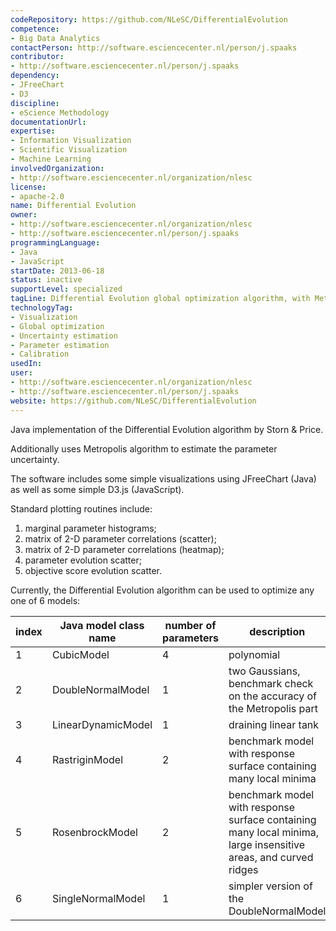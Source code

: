 ```yaml
---
codeRepository: https://github.com/NLeSC/DifferentialEvolution
competence:
- Big Data Analytics
contactPerson: http://software.esciencecenter.nl/person/j.spaaks
contributor:
- http://software.esciencecenter.nl/person/j.spaaks
dependency:
- JFreeChart
- D3
discipline:
- eScience Methodology
documentationUrl:
expertise:
- Information Visualization
- Scientific Visualization
- Machine Learning
involvedOrganization:
- http://software.esciencecenter.nl/organization/nlesc
license:
- apache-2.0
name: Differential Evolution
owner:
- http://software.esciencecenter.nl/organization/nlesc
- http://software.esciencecenter.nl/person/j.spaaks
programmingLanguage:
- Java
- JavaScript
startDate: 2013-06-18
status: inactive
supportLevel: specialized
tagLine: Differential Evolution global optimization algorithm, with Metropolis for uncertainty estimation
technologyTag:
- Visualization
- Global optimization
- Uncertainty estimation
- Parameter estimation
- Calibration
usedIn:
user:
- http://software.esciencecenter.nl/organization/nlesc
- http://software.esciencecenter.nl/person/j.spaaks
website: https://github.com/NLeSC/DifferentialEvolution
---
```

Java implementation of the Differential Evolution algorithm by Storn & Price.

Additionally uses Metropolis algorithm to estimate the parameter uncertainty.

The software includes some simple
visualizations using JFreeChart (Java) as well as some simple D3.js (JavaScript).

Standard plotting routines include:

1. marginal parameter histograms;
2. matrix of 2-D parameter correlations (scatter);
3. matrix of 2-D parameter correlations (heatmap);
4. parameter evolution scatter;
5. objective score evolution scatter.

Currently, the Differential Evolution algorithm can be used to optimize any one of 6 models:



| index | Java model class name | number of parameters | description    |       
| ----- | --------------------- | -------------------- | ---------------|
| 1     | CubicModel            | 4                    | polynomial |
| 2     | DoubleNormalModel     | 1                    | two Gaussians, benchmark check on the accuracy of the Metropolis part |
| 3     | LinearDynamicModel    | 1                    | draining linear tank |
| 4     | RastriginModel        | 2                    | benchmark model with response surface containing many local minima |
| 5     | RosenbrockModel        | 2                    | benchmark model with response surface containing many local minima, large insensitive areas, and curved ridges |
| 6     | SingleNormalModel | 1                    | simpler version of the DoubleNormalModel |

